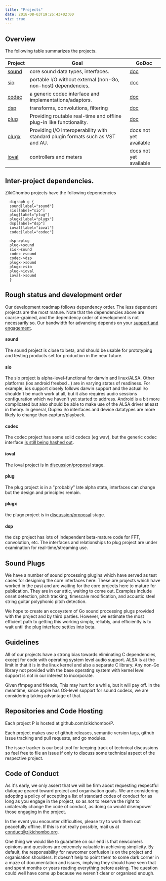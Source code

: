 ```yaml
---
title: "Projects"
date: 2018-08-03T19:26:43+02:00
viz: true
---
```


## Overview

The following table summarizes the projects.

Project  | Goal | GoDoc
---------|------|------
[sound](http://github.com/zikichombo/sound)    | core sound data types, interfaces. | [doc](http://godoc.org/zikichombo.org/sound)
  [sio](http://github.com/zikichombo/sio)    | portable I/O without external (non-Go, non-host) dependencies.| [doc](http://godoc.org/zikichombo.org/sio)
  [codec](http://github.com/zikichombo/codec)  | a generic codec interface and implementations/adaptors.| [doc](http://godoc.org/zikichombo.org/codec)
  [dsp](http://github.com/zikichombo/dsp)    | transforms, convolutions, filtering | [doc](http://godoc.org/zikichombo.org/dsp)
  [plug](http://github.com/zikichombo/plug)   | Providing routable real-time and offline plug-in like functionality. | [doc](http://godoc.org/zikichombo.org/plug)
  [plugx](http://github.com/zikichombo/plugx)  | Providing I/O interoperability with standard plugin formats such as VST and AU. | docs not yet available
  [ioval](http://github.com/zikichombo/ioval)  | controllers and meters | docs not yet available


## Inter-project dependencies.

ZikiChombo projects have the following dependencies
```viz-dot
  digraph g { 
  sound[label="sound"]
  sio[label="sio"]
  plug[label="plug"]
  plugx[label="plugx"]
  dsp[label="dsp"]
  ioval[label="ioval"]
  codec[label="codec"]

  dsp->plug
  plug->sound
  sio->sound
  codec->sound
  codec->dsp
  plugx->sound
  plugx->sio
  plug->ioval
  ioval->sound
  }
```

## Rough status and development order
Our development roadmap follows dependency order.  The less dependent projects
are the most mature.  Note that the dependencies above are coarse-grained, and
the dependency order of development is not necessarily so.  Our bandwidth for
advancing depends on your [support and engagement](/contrib/).  


#### sound
The sound project is close to beta, and should be usable for 
prototyping and testing products set for production in the near future.

#### sio
The sio project is alpha-level-functional for darwin and linux/ALSA.  Other
platforms (ios android freebsd ..) are in varying states of readiness.  For
example, ios support closely follows darwin support and the actual i/o
shouldn't be much work at all, but it also requires audio sessions
configuration which we haven't yet started to address.  Android is a bit more
complicated but also should be able to make use of the ALSA driver atleast in
theory.  In general, Duplex i/o interfaces and device datatypes are more likely 
to change than capture/playback.

#### codec
The codec project has some solid codecs (eg wav), but the generic codec
interface [is still being hashed out](https://github.com/zikichombo/codec/issues/3). 

#### ioval
The ioval project is in [discussion/proposal](https://github.com/zikichombo/ioval/issues/1) 
stage.

#### plug
The plug project is in a "probably" late alpha state, interfaces
can change but the design and principles remain.

#### plugx
the plugx project is in [discussion/proposal](https://github.com/zikichombo/plugx/issues/1) 
stage.

#### dsp
the dsp project has lots of independent beta-mature code for FFT,
convolution, etc.  The interfaces and relationships to plug project
are under examination for real-time/streaming use.

## Sound Plugs
We have a number of sound processing plugins which have served
as test cases for designing the core interfaces here.  These
are projects which have worked in the past and are waiting for
the core projects here to mature for publication.  They are in 
our attic, waiting to come out.  Examples include onset detection,
pitch tracking, timescale modification, and acoustic steel string guitar 
polyphonic pitch detection.

We hope to create an ecosystem of Go sound processing plugs provided
with the project and by third parties.  However, we estimate 
the most efficient path to getting this working simply, reliably, and
efficiently is to wait until the plug interface settles into beta.


## Guidelines

All of our projects have a strong bias towards eliminating C dependencies,
except for code with operating system level audio support.  ALSA is at the
limit in that it is in the linux kernel and also a separate C library.  Any
non-Go library not provided with the base operating system with kernel level
support is not in our interest to incorporate.

Given ffmpeg and friends, This may hurt for a while, but it will pay off.  In
the meantime, since apple has OS-level support for sound codecs, we are
considering taking advantage of that.

## Repositories and Code Hosting
Each project P is hosted at github.com/zikichombo/P.

Each project makes use of github releases, semantic version tags,
github issue tracking and pull requests, and go modules.

The issue tracker is our best tool for keeping track of technical discussions
so feel free to file an issue if only to discuss some technical aspect
of the respective project.

## Code of Conduct
As it's early, we only assert that we will be firm about requesting respectful
dialogue geared toward project and organisation goals.  We are considering
adopting a policy of accepting a list of standard codes of conduct for as long
as you engage in the project, so as _not_ to reserve the right to unilaterally
change the code of conduct, as doing so would disempower those engaging in the
project.

In the event you encounter difficulties, please try to work them out peacefully 
offline.  If this is not really possible, mail us at conduct@zikichombo.org.

One thing we would like to guarantee on our end is that newcomers opinions and
questions are extremely valuable in achieving simplicity.  By default, the
responsability for newcomer confusion is on the project and organisation
shoulders.  It doesn't help to point them to some dark corner in a maze of
documentation and issues, implying they should have seen that and spent months
or years reading everything before asking. The question could well have come up
because we weren't clear or organised enough.







